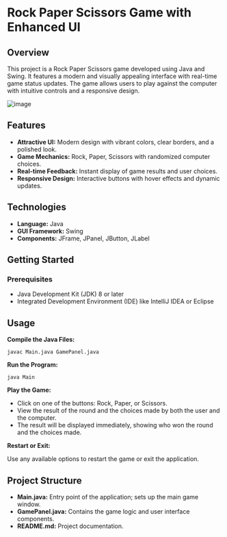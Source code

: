 # Rock Paper Scissors Game with Enhanced UI

## Overview

This project is a Rock Paper Scissors game developed using Java and Swing. It features a modern and visually appealing interface with real-time game status updates. The game allows users to play against the computer with intuitive controls and a responsive design.

![image](https://github.com/user-attachments/assets/5c9f9e15-09d6-4289-acba-e30c5bd12584)

## Features

- **Attractive UI:** Modern design with vibrant colors, clear borders, and a polished look.
- **Game Mechanics:** Rock, Paper, Scissors with randomized computer choices.
- **Real-time Feedback:** Instant display of game results and user choices.
- **Responsive Design:** Interactive buttons with hover effects and dynamic updates.

## Technologies

- **Language:** Java
- **GUI Framework:** Swing
- **Components:** JFrame, JPanel, JButton, JLabel

## Getting Started

### Prerequisites

- Java Development Kit (JDK) 8 or later
- Integrated Development Environment (IDE) like IntelliJ IDEA or Eclipse

## Usage

**Compile the Java Files:**

`javac Main.java GamePanel.java`

**Run the Program:**

`java Main`

**Play the Game:**

- Click on one of the buttons: Rock, Paper, or Scissors.
- View the result of the round and the choices made by both the user and the computer.
- The result will be displayed immediately, showing who won the round and the choices made.

**Restart or Exit:**

Use any available options to restart the game or exit the application.

## Project Structure

- **Main.java:** Entry point of the application; sets up the main game window.
- **GamePanel.java:** Contains the game logic and user interface components.
- **README.md:** Project documentation.
